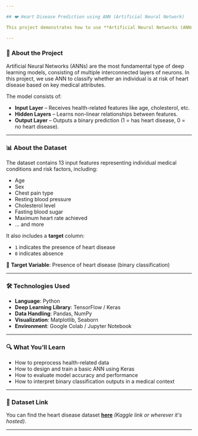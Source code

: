 ```yaml
---

## ❤️ Heart Disease Prediction using ANN (Artificial Neural Network)

This project demonstrates how to use **Artificial Neural Networks (ANNs)** to predict whether a person has heart disease based on various health parameters. By leveraging the power of deep learning, we build a model that mimics the human brain to analyze and learn patterns from health-related data.

---
```


### 🧠 About the Project

Artificial Neural Networks (ANNs) are the most fundamental type of deep learning models, consisting of multiple interconnected layers of neurons. In this project, we use ANN to classify whether an individual is at risk of heart disease based on key medical attributes.

The model consists of:

* **Input Layer** – Receives health-related features like age, cholesterol, etc.
* **Hidden Layers** – Learns non-linear relationships between features.
* **Output Layer** – Outputs a binary prediction (1 = has heart disease, 0 = no heart disease).

---

### 📊 About the Dataset

The dataset contains 13 input features representing individual medical conditions and risk factors, including:

* Age
* Sex
* Chest pain type
* Resting blood pressure
* Cholesterol level
* Fasting blood sugar
* Maximum heart rate achieved
* ... and more

It also includes a **target** column:

* `1` indicates the presence of heart disease
* `0` indicates absence

📌 **Target Variable**: Presence of heart disease (binary classification)

---

### 🛠️ Technologies Used

* **Language**: Python
* **Deep Learning Library**: TensorFlow / Keras
* **Data Handling**: Pandas, NumPy
* **Visualization**: Matplotlib, Seaborn
* **Environment**: Google Colab / Jupyter Notebook

---

### 🔍 What You’ll Learn

* How to preprocess health-related data
* How to design and train a basic ANN using Keras
* How to evaluate model accuracy and performance
* How to interpret binary classification outputs in a medical context

---

### 📎 Dataset Link

You can find the heart disease dataset [**here**](https://www.kaggle.com/datasets/cherngs/heart-disease-cleveland-uci) *(Kaggle link or wherever it's hosted)*.

---

